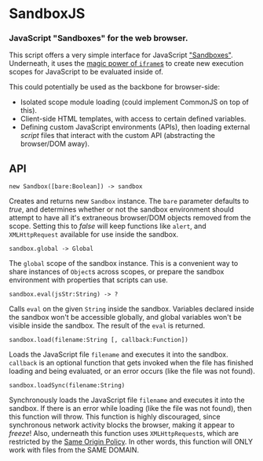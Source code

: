 SandboxJS
=========
### JavaScript "Sandboxes" for the web browser.

This script offers a very simple interface for JavaScript ["Sandboxes"][WikipediaSandbox].
Underneath, it uses the [magic power of `iframe`s][DeanEdwards] to create
new execution scopes for JavaScript to be evaluated inside of.

This could potentially be used as the backbone for browser-side:

 * Isolated scope module loading (could implement CommonJS on top of this).
 * Client-side HTML templates, with access to certain defined variables.
 * Defining custom JavaScript environments (APIs), then loading external
   _script_ files that interact with the custom API (abstracting the browser/DOM away).


API
---

    new Sandbox([bare:Boolean]) -> sandbox

Creates and returns new `Sandbox` instance. The `bare` parameter
defaults to _true_, and determines whether or not the sandbox environment
should attempt to have all it's extraneous browser/DOM objects removed from
the scope. Setting this to _false_ will keep functions like `alert`, and
`XMLHttpRequest` available for use inside the sandbox.

    sandbox.global -> Global

The `global` scope of the sandbox instance. This is a convenient way
to share instances of `Object`s across scopes, or prepare the sandbox
environment with properties that scripts can use.

    sandbox.eval(jsStr:String) -> ?

Calls `eval` on the given `String` inside the sandbox. Variables declared
inside the sandbox won't be accessible globally, and global variables won't
be visible inside the sandbox. The result of the `eval` is returned.

    sandbox.load(filename:String [, callback:Function])

Loads the JavaScript file `filename` and executes it into the sandbox. `callback`
is an optional function that gets invoked when the file has finished loading and
being evaluated, or an error occurs (like the file was not found).

    sandbox.loadSync(filename:String)

Synchronously loads the JavaScript file `filename` and executes it into the
sandbox. If there is an error while loading (like the file was not found),
then this function will throw. This function is highly discouraged, since synchronous network
activity blocks the browser, making it appear to _freeze_! Also, underneath
this function uses `XMLHttpRequest`s, which are restricted by the [Same Origin Policy][SameOriginPolicy].
In other words, this function will ONLY work with files from the SAME DOMAIN.

[DeanEdwards]: http://dean.edwards.name/weblog/2006/11/sandbox/
[SameOriginPolicy]: http://en.wikipedia.org/wiki/Same_origin_policy
[WikipediaSandbox]: http://en.wikipedia.org/wiki/Sandbox_%28computer_security%29
